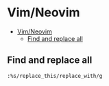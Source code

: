 # Vim/Neovim
<!--ts-->
* [Vim/Neovim](vim.md#vimneovim)
   * [Find and replace all](vim.md#find-and-replace-all)

<!-- Added by: runner, at: Fri Jun 18 10:36:47 UTC 2021 -->

<!--te-->

## Find and replace all
```vim
:%s/replace_this/replace_with/g
```
